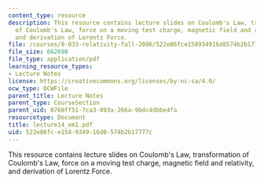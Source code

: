 ```yaml
---
content_type: resource
description: This resource contains lecture slides on Coulomb's Law, transformation
  of Coulomb's Law, force on a moving test charge, magnetic field and relativity,
  and derivation of Lorentz Force.
file: /courses/8-033-relativity-fall-2006/522e86fce158934916d8574b2b17777c_lecture14_em1.pdf
file_size: 662698
file_type: application/pdf
learning_resource_types:
- Lecture Notes
license: https://creativecommons.org/licenses/by-nc-sa/4.0/
ocw_type: OCWFile
parent_title: Lecture Notes
parent_type: CourseSection
parent_uid: 0760ff51-7ca3-893a-266a-9bdc4dbbe4fa
resourcetype: Document
title: lecture14_em1.pdf
uid: 522e86fc-e158-9349-16d8-574b2b17777c
---
```

This resource contains lecture slides on Coulomb's Law, transformation of Coulomb's Law, force on a moving test charge, magnetic field and relativity, and derivation of Lorentz Force.